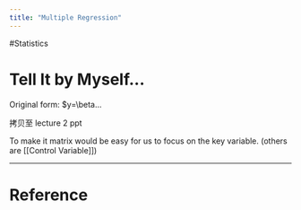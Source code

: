 ```yaml
---
title: "Multiple Regression"
---
```


#Statistics 

# Tell It by Myself...

Original form: $y=\beta...

拷贝至 lecture 2 ppt

To make it matrix would be easy for us to focus on the key variable. (others are [[Control Variable]])

---



# Reference 

